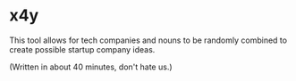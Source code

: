# x4y

This tool allows for tech companies and nouns to be randomly combined to create possible startup company ideas.

(Written in about 40 minutes, don't hate us.)

